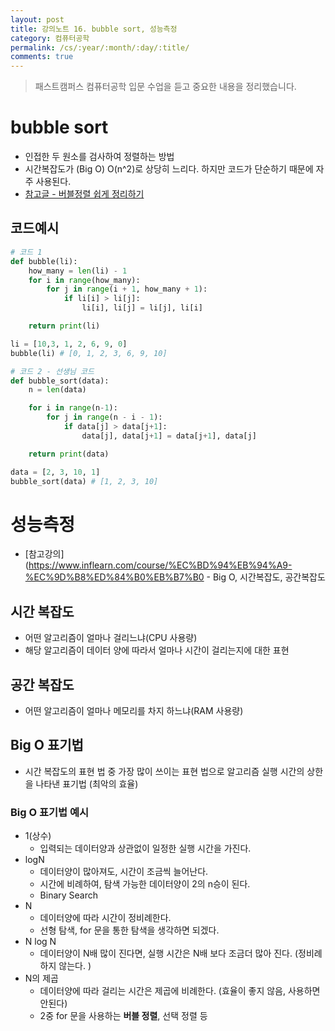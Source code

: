 ```yaml
---
layout: post
title: 강의노트 16. bubble sort, 성능측정
category: 컴퓨터공학
permalink: /cs/:year/:month/:day/:title/
comments: true
---
```

> 패스트캠퍼스 컴퓨터공학 입문 수업을 듣고 중요한 내용을 정리했습니다.

# bubble sort
- 인접한 두 원소를 검사하여 정렬하는 방법
- 시간복잡도가 (Big O) O(n^2)로 상당히 느리다. 하지만 코드가 단순하기 때문에 자주 사용된다.
- [참고글 - 버블정렬 쉽게 정리하기](http://www.jynote.net/490)

## 코드예시

```python
# 코드 1
def bubble(li):
    how_many = len(li) - 1
    for i in range(how_many):
        for j in range(i + 1, how_many + 1):
            if li[i] > li[j]:
                li[i], li[j] = li[j], li[i]   

    return print(li)

li = [10,3, 1, 2, 6, 9, 0]
bubble(li) # [0, 1, 2, 3, 6, 9, 10]

# 코드 2 - 선생님 코드
def bubble_sort(data):
    n = len(data)

    for i in range(n-1):
        for j in range(n - i - 1):
            if data[j] > data[j+1]:
                data[j], data[j+1] = data[j+1], data[j]   

    return print(data)  

data = [2, 3, 10, 1]
bubble_sort(data) # [1, 2, 3, 10]
```

# 성능측정
- [참고강의](https://www.inflearn.com/course/%EC%BD%94%EB%94%A9-%EC%9D%B8%ED%84%B0%EB%B7%B0 - Big O, 시간복잡도, 공간복잡도

##  시간 복잡도
- 어떤 알고리즘이 얼마나 걸리느냐(CPU 사용량)
- 해당 알고리즘이 데이터 양에 따라서 얼마나 시간이 걸리는지에 대한 표현

## 공간 복잡도
- 어떤 알고리즘이 얼마나 메모리를 차지 하느냐(RAM 사용량)

## Big O 표기법
- 시간 복잡도의 표현 법 중 가장 많이 쓰이는 표현 법으로 알고리즘 실행 시간의 상한을 나타낸 표기법 (최악의 효율)

### Big O 표기법 예시
- 1(상수)
  - 입력되는 데이터양과 상관없이 일정한 실행 시간을 가진다.
- logN
  - 데이터양이 많아져도, 시간이 조금씩 늘어난다.
  - 시간에 비례하여, 탐색 가능한 데이터양이 2의 n승이 된다.
  - Binary Search
- N
  - 데이터양에 따라 시간이 정비례한다.
  - 선형 탐색, for 문을 통한 탐색을 생각하면 되겠다.
- N log N
  - 데이터양이 N배 많이 진다면, 실행 시간은 N배 보다 조금더 많아 진다. (정비례 하지 않는다. )
- N의 제곱
  - 데이터양에 따라 걸리는 시간은 제곱에 비례한다. (효율이 좋지 않음, 사용하면 안된다)
  - 2중 for 문을 사용하는 **버블 정렬**, 선택 정렬 등
